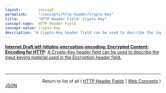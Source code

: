 ```yaml
---
layout:        concept
permalink:     "/concepts/http-header/Crypto-Key"
title:         "HTTP Header Field: Crypto-Key"
concept-name:  HTTP Header Field
concept-value: Crypto-Key
description: "A Crypto-Key header field can be used to describe the input keying material used in the Encryption header field."
---
```


**[Internet Draft ietf-httpbis-encryption-encoding: Encrypted Content-Encoding for HTTP](/specs/IETF/I-D/ietf-httpbis-encryption-encoding "This memo introduces a content coding for HTTP that allows message payloads to be encrypted."):** [A Crypto-Key header field can be used to describe the input keying material used in the Encryption header field.](http://tools.ietf.org/html/draft-ietf-httpbis-encryption-encoding#section-4 "Read documentation for HTTP Header Field &#34;Crypto-Key&#34;")

<br/>
<hr/>

<p style="float : left"><a href="./Crypto-Key.json" title="JSON representing this particular Web Concept value">JSON</a></p>
<p style="text-align: right">Return to list of all ( <a href="../http-header/">HTTP Header Fields</a> | <a href="../">Web Concepts</a> )</p>
